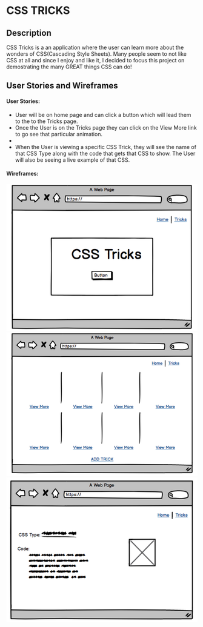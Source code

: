 # CSS TRICKS 

## Description
CSS Tricks is a an application where the user can learn more about the wonders of CSS(Cascading Style Sheets). Many people seem to not like CSS at all and since I enjoy and like it, I decided to focus this project on demostrating the many GREAT things CSS can do!

## User Stories and Wireframes
#### User Stories: 
- User will be on home page and can click a button which will lead them to the to the Tricks page.
- Once the User is on the Tricks page they can click on the View More link to go see that particular animation. 
- 
- When the User is viewing a specific CSS Trick, they will see the name of that CSS Type along with the code that gets that CSS to show. The User will also be seeing a live example of that CSS.

#### Wireframes:
  ![HomePage](https://github.com/ncruz12/wdi-project4/blob/master/assets/Home-Screen.png)
  ![TricksPage](https://github.com/ncruz12/wdi-project4/blob/master/assets/TricksPage.png)
  ![Single Trick Page](https://github.com/ncruz12/wdi-project4/blob/master/assets/SingleTrickPage.png)
